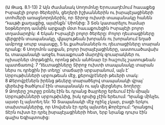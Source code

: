 (Ա Թագ. 8.1-13)
2 Այն ժամանակ Սողոմոնը Երուսաղէմում հաւաքեց Իսրայէլի բոլոր ծերերին, ցեղերի իշխաններին ու իսրայէլացիների տոհմերի առաջնորդներին, որ Տիրոջ ուխտի տապանակը հանեն Դաւթի քաղաքից, այսինքն՝ Սիոնից: 3 Տօն կատարելու համար եօթներորդ ամսին արքայի մօտ հաւաքուեցին Իսրայէլի բոլոր տղամարդիկ: 4 Եկան Իսրայէլի բոլոր ծերերը: Բոլոր ղեւտացիները վերցրին տապանակը, վկայութեան խորանն ու խորանում եղած ամբողջ սուրբ սպասքը, 5 եւ քահանաներն ու ղեւտացիները տարան դրանք: 6 Սողոմոն արքան, բոլոր իսրայէլացիները, աստուածավախ եւ տապանակի առջեւ հաւաքուած մարդիկ զուարակներ ու ոչխարներ մորթեցին, որոնց թիւն անհնար էր հաշուել շատութեան պատճառով: 7 Ղեւտացիները Տիրոջ ուխտի տապանակը տարան ներս ու դրեցին իր տեղը՝ տաճարի սրբարանում, այն է՝ Սրբութիւնների սրբութեան մէջ, քերովբէների թեւերի տակ: 8 Քերովբէներն իրենց թեւերը տարածելով տապանակի վրայ՝ վերեւից ծածկում էին տապանակն ու այն վերցնելու ձողերը: 9 Ձողերը շուրջը բռնել էին եւ դրանց ծայրերը երեւում էին միայն Սրբութիւնների սրբութիւնից, իսկ դրսից չէին երեւում: Դրանք մինչեւ այսօր էլ այնտեղ են: 10 Տապանակի մէջ ոչինչ չկար, բացի երկու տախտակներից, որ Մովսէսն էր դրել այնտեղ Քորէբում: Դրանցով Տէրն ուխտ էր դրել իսրայէլացիների հետ, երբ նրանք դուրս էին գալիս Եգիպտոսից:
